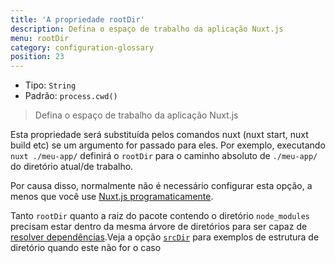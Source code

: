 ```yaml
---
title: 'A propriedade rootDir'
description: Defina o espaço de trabalho da aplicação Nuxt.js
menu: rootDir
category: configuration-glossary
position: 23
---
```


- Tipo: `String`
- Padrão: `process.cwd()`

> Defina o espaço de trabalho da aplicação Nuxt.js

Esta propriedade será substituída pelos comandos nuxt (nuxt start, nuxt build etc) se um argumento for passado para eles. Por exemplo, executando `nuxt ./meu-app/` definirá o `rootDir` para o caminho absoluto de `./meu-app/` do diretório atual/de trabalho.

Por causa disso, normalmente não é necessário configurar esta opção, a menos que você use [Nuxt.js programaticamente](/docs/2.x/internals-glossary/nuxt).

<base-alert type="info">

Tanto `rootDir` quanto a raiz do pacote contendo o diretório `node_modules` precisam estar dentro da mesma árvore de diretórios para ser capaz de [resolver dependências](https://nodejs.org/api/modules.html#modules_all_together).Veja a opção [`srcDir`](/docs/2.x/configuration-glossary/configuration-srcdir) para exemplos de estrutura de diretório quando este não for o caso

</base-alert>
